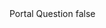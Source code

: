 <?xml version="1.0" encoding="UTF-8"?>
<CustomMetadata xmlns="http://soap.sforce.com/2006/04/metadata">
    <label>Portal Question</label>
    <protected>false</protected>
</CustomMetadata>
